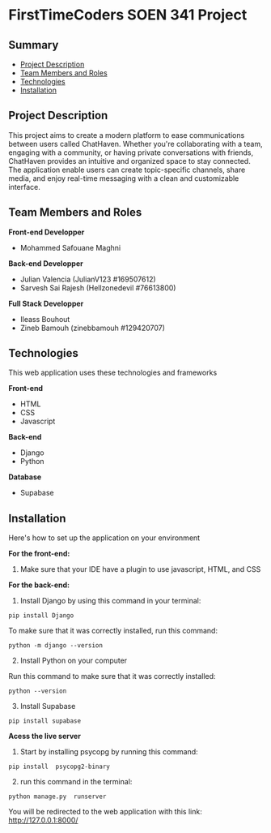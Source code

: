 # FirstTimeCoders SOEN 341 Project 

## Summary

* [Project Description](#pd)
* [Team Members and Roles](#team)
* [Technologies](#tech)
* [Installation](#inst)

## <a name="pd"></a>Project Description

This project aims to create a modern platform to ease communications between users called ChatHaven. Whether you're collaborating with a team, engaging with a community, or having private conversations with friends, ChatHaven provides an intuitive and organized space to stay connected. The application enable users can create topic-specific channels, share media, and enjoy real-time messaging with a clean and customizable interface.

## <a name="team"></a>Team Members and Roles

**Front-end Developper**
* Mohammed Safouane Maghni
  
**Back-end Developper**
* Julian Valencia (JulianV123 #169507612)
* Sarvesh Sai Rajesh (Hellzonedevil #76613800)

**Full Stack Developper**                        
* Ileass Bouhout
* Zineb Bamouh (zinebbamouh #129420707)
  
## <a name="tech"></a>Technologies
This web application uses these technologies and frameworks

**Front-end**
* HTML
* CSS
* Javascript

**Back-end**
* Django
* Python

**Database**
* Supabase

## <a name="inst"></a>Installation
Here's how to set up the application on your environment

**For the front-end:**
1. Make sure that your IDE have a plugin to use javascript, HTML, and CSS

**For the back-end:**
1. Install Django by using this command in your terminal:
```
pip install Django
```
  To make sure that it was correctly installed, run this command:
```
python -m django --version
```
2. Install Python on your computer

  Run this command to make sure that it was correctly installed:
```
python --version
```
3. Install Supabase
```
pip install supabase
```
**Acess the live server**
1. Start by installing psycopg by running this command:
```
pip install  psycopg2-binary
```
2. run this command in the terminal:
```
python manage.py  runserver
```
You will be redirected to the web application with this link: http://127.0.0.1:8000/



